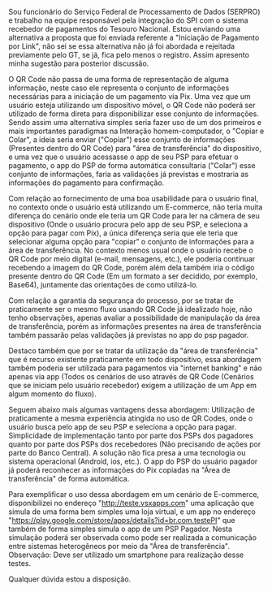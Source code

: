 Sou funcionário do Serviço Federal de Processamento de Dados (SERPRO) e trabalho na equipe responsável pela integração do SPI com o sistema recebedor de pagamentos do Tesouro Nacional. Estou enviando uma alternativa a proposta que foi enviada referente a "Iniciação de Pagamento por Link", não sei se essa alternativa não já foi abordada e rejeitada previamente pelo GT, se já, fica pelo menos o registro. Assim apresento minha sugestão para posterior discussão.

O QR Code não passa de uma forma de representação de alguma informação, neste caso ele representa o conjunto de informações necessárias para a iniciação de um pagamento via Pix. Uma vez que um usuário esteja utilizando um dispositivo móvel, o QR Code não poderá ser utilizado de forma direta para disponibilizar esse conjunto de informações. Sendo assim uma alternativa simples seria fazer uso de um dos primeiros e mais importantes paradigmas na Interação homem-computador, o "Copiar e Colar", a ideia seria enviar ("Copiar") esse conjunto de informações (Presentes dentro do QR Code) para "área de transferência" do dispositivo, e uma vez que o usuário acessasse o app de seu PSP para efetuar o pagamento, o app do PSP de forma automática consultaria ("Colar") esse conjunto de informações, faria as validações já previstas e mostraria as informações do pagamento para confirmação.

Com relação ao fornecimento de uma boa usabilidade para o usuário final, no contexto onde o usuário está utilizando um E-commerce, não teria muita diferença do cenário onde ele teria um QR Code para ler na câmera de seu dispositivo (Onde o usuário procura pelo app de seu PSP, e seleciona a opção para pagar com Pix), a única diferença seria que ele teria que selecionar alguma opção para "copiar" o conjunto de informações para a área de transferência. No contexto menos usual onde o usuário recebe o QR Code por meio digital (e-mail, mensagens, etc.), ele poderia continuar recebendo a imagem do QR Code, porém além dela também iria o código presente dentro do QR Code (Em um formato a ser decidido, por exemplo, Base64), juntamente das orientações de como utilizá-lo.

Com relação a garantia da segurança do processo, por se tratar de praticamente ser o mesmo fluxo usando QR Code já idealizado hoje, não tenho observações, apenas avaliar a possibilidade de manipulação da área de transferência, porém as informações presentes na área de transferência também passarão pelas validações já previstas no app do psp pagador.

Destaco também que por se tratar da utilização da "área de transferência" que é recurso existente praticamente em todo dispositivo, essa abordagem também poderia ser utilizada para pagamentos via "internet banking" e não apenas via app (Todos os cenários de uso através de QR Code (Cenários que se iniciam pelo usuário recebedor) exigem a utilização de um App em algum momento do fluxo).

Seguem abaixo mais algumas vantagens dessa abordagem:
    Utilização de praticamente a mesma experiência atingida no uso de QR Codes, onde o usuário busca pelo app de seu PSP e seleciona a opção para pagar.
    Simplicidade de implementação tanto por parte dos PSPs dos pagadores quanto por parte dos PSPs dos recebedores (Não precisando de ações por parte do Banco Central).
    A solução não fica presa a uma tecnologia ou sistema operacional (Android, ios, etc.).
    O app do PSP do usuário pagador já poderá reconhecer as informações do Pix copiadas na "Área de transferência" de forma automática.

Para exemplificar o uso dessa abordagem em um cenário de E-commerce, disponibilizei no endereço "http://teste.vsxapps.com" uma aplicação que simula de uma forma bem simples uma loja virtual, e um app no endereço "https://play.google.com/store/apps/details?id=br.com.testePI" que também de forma simples simula o app de um PSP Pagador. Nesta simulação poderá ser observada como pode ser realizada a comunicação entre sistemas heterogêneos por meio da "Área de transferência". Observação: Deve ser utilizado um smartphone para realização desse testes.

Qualquer dúvida estou a disposição.
